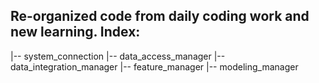 Re-organized code from daily coding work and new learning. 
Index:
------------------------------------------------------------
|-- system_connection
|-- data_access_manager
|-- data_integration_manager
|-- feature_manager
|-- modeling_manager
